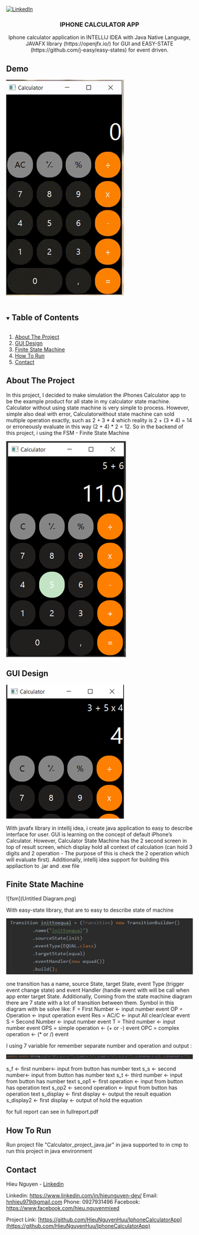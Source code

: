 
[![LinkedIn][linkedin-shield]][linkedin-url]

<p align="center">
  <h3 align="center">IPHONE CALCULATOR APP</h3>
  <p align="center">
    Iphone calculator application in INTELLIJ IDEA with Java Native Language, JAVAFX library (https://openjfx.io/) for GUI and EASY-STATE
(https://github.com/j-easy/easy-states) for event driven.
  </p>
</p>

## Demo

![](demo.gif)

<details open="open">
  <summary><h2 style="display: inline-block">Table of Contents</h2></summary>
  <ol>
    <li><a href="#About The Project">About The Project</a></li>
	<li><a href="#GUI Design">GUI Design</a></li>
	<li><a href="#Finite State Machine">Finite State Machine</a></li>
	<li><a href="#How To Run">How To Run</a></li>
	<li><a href="#Contact">Contact</a></li>
  </ol>
</details>


## About The Project

In this project, I decided to make simulation the iPhones Calculator app to be the example product for all state in my calculator state machine. Calculator without using state machine is very simple to process. However, simple also deal with error, Calculatorwithout state machine can sold multiple operation exactly, such as 2 + 3 * 4 which reality is 2 + (3 * 4) = 14 or
erroneously evaluate in this way (2 + 4) * 2 = 12. So in the backend of this project, i using the FSM - Finite State Machine

![pp1](Untitled.png)

## GUI Design

![pp1](1.png)

With javafx library in intellij idea, i create
java application to easy to describe interface for user. GUI is learning on the concept of default iPhone’s Calculator.
However, Calculator State Machine has the 2 second screen in top of result screen, which display hold all context of calculation (can hold 3 digits and 2 operation - The purpose of this is check the 2 operation which will evaluate first). Additionally, intellij idea support for building this appliaction to .jar and .exe file


## Finite State Machine

![fsm](Untitled Diagram.png)

With easy-state library, that are to easy to describe state of
machine

![2](2.png)

one transition has a name, source State, target State, event
Type (trigger event change state) and event Handler (handle
event with will be call when app enter target State.
Additionally, Coming from the state machine diagram there
are 7 state with a lot of transition between them.
Symbol in this diagram with be solve like:
F = First Number ← input number event
OP = Operation ← input operation event
Res = AC/C ← input All clear/clear event
S = Second Number ← input number event
T = Third number ← input number event
OPS = simple operation ← (+ or -) event
OPC = complex operation ← (* or /) event

I using 7 variable for remember separate number and operation and output :

![3](3.png)

s_f ← first number← input from button has number text
s_s ← second number← input from button has number text
s_t ← third number ← input from button has number text
s_op1 ← first operation ← input from button has operation
text
s_op2 ← second operation ← input from button has operation text
s_display ← first display ← output the result equation
s_display2 ← first display ← output of hold the equation

for full report can see in fullreport.pdf

## How To Run

Run project file "Calculator_project_java.jar" in java supported to in cmp to run this project in java environment

## Contact

Hieu Nguyen - [Linkedin](https://www.linkedin.com/in/hieunguyen-dev/)

Linkedin: https://www.linkedin.com/in/hieunguyen-dev/
Email: hnhieu979@gmail.com
Phone: 0927931496
Facebook: https://www.facebook.com/hieu.nguyenmixed

Project Link: [https://github.com/HieuNguyenHuu/IphoneCalculatorApp](https://github.com/HieuNguyenHuu/IphoneCalculatorApp)


[linkedin-shield]: https://img.shields.io/badge/-LinkedIn-black.svg?style=for-the-badge&logo=linkedin&colorB=555
[linkedin-url]: https://www.linkedin.com/in/hieunguyen-dev/


